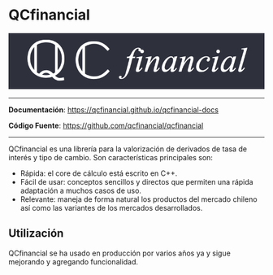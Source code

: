 # QCfinancial

![logo](./images/qcfinancial_horizontal_fondo_gris.png)

---

**Documentación**: <a href="https://qcfinancial.github.io/qcfinancial-docs" target="_blank">https://qcfinancial.github.io/qcfinancial-docs</a>

**Código Fuente**: <a href="https://github.com/qcfinancial/qcfinancial" target="_blank">https://github.com/qcfinancial/qcfinancial</a>

---

QCfinancial es una librería para la valorización de derivados de tasa de interés y tipo de cambio. Son características principales son:

- Rápida: el core de cálculo está escrito en C++.
- Fácil de usar: conceptos sencillos y directos que permiten una rápida adaptación a muchos casos de uso.
- Relevante: maneja de forma natural los productos del mercado chileno así como las variantes de los mercados desarrollados.

## Utilización

QCfinancial se ha usado en producción por varios años ya y sigue mejorando y agregando funcionalidad.
